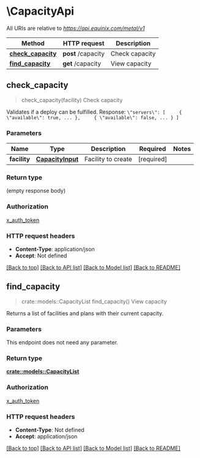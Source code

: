 # \CapacityApi

All URIs are relative to *https://api.equinix.com/metal/v1*

Method | HTTP request | Description
------------- | ------------- | -------------
[**check_capacity**](CapacityApi.md#check_capacity) | **post** /capacity | Check capacity
[**find_capacity**](CapacityApi.md#find_capacity) | **get** /capacity | View capacity



## check_capacity

> check_capacity(facility)
Check capacity

Validates if a deploy can be fulfilled.  Response: ``` \"servers\": [     { \"available\": true, ... },     { \"available\": false, ... } ] ```

### Parameters


Name | Type | Description  | Required | Notes
------------- | ------------- | ------------- | ------------- | -------------
**facility** | [**CapacityInput**](CapacityInput.md) | Facility to create | [required] |

### Return type

 (empty response body)

### Authorization

[x_auth_token](../README.md#x_auth_token)

### HTTP request headers

- **Content-Type**: application/json
- **Accept**: Not defined

[[Back to top]](#) [[Back to API list]](../README.md#documentation-for-api-endpoints) [[Back to Model list]](../README.md#documentation-for-models) [[Back to README]](../README.md)


## find_capacity

> crate::models::CapacityList find_capacity()
View capacity

Returns a list of facilities and plans with their current capacity.

### Parameters

This endpoint does not need any parameter.

### Return type

[**crate::models::CapacityList**](CapacityList.md)

### Authorization

[x_auth_token](../README.md#x_auth_token)

### HTTP request headers

- **Content-Type**: Not defined
- **Accept**: application/json

[[Back to top]](#) [[Back to API list]](../README.md#documentation-for-api-endpoints) [[Back to Model list]](../README.md#documentation-for-models) [[Back to README]](../README.md)

